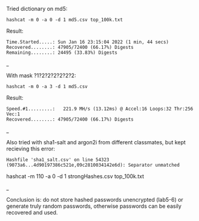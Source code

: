 Tried dictionary on md5:
```commandline
hashcat -m 0 -a 0 -d 1 md5.csv top_100k.txt
```
Result:
```commandline
Time.Started.....: Sun Jan 16 23:15:04 2022 (1 min, 44 secs)
Recovered........: 47905/72400 (66.17%) Digests
Remaining........: 24495 (33.83%) Digests
```
_

With mask ?1?2?2?2?2?2?2:
```commandline
hashcat -m 0 -a 3 -d 1 md5.csv
```
Result:
```commandline
Speed.#1.........:   221.9 MH/s (13.12ms) @ Accel:16 Loops:32 Thr:256 Vec:1
Recovered........: 47905/72400 (66.17%) Digests
```
_

Also tried with sha1-salt and argon2i from different classmates, but kept recieving this error:
```commandline
Hashfile 'sha1_salt.csv' on line 54323 (9073a6...4d90197386c521e,09c2810034142e6d): Separator unmatched
```
hashcat -m 110 -a 0 -d 1 strongHashes.csv top_100k.txt

_ 

Conclusion is: do not store hashed passwords unencrypted (lab5-6) or generate truly random passwords, otherwise passwords can be easily recovered and used.